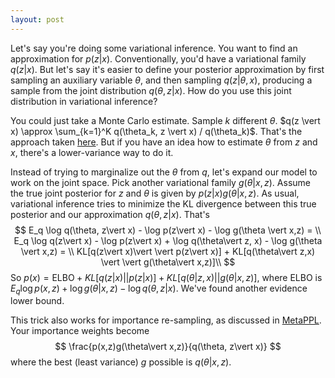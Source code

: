 ```yaml
---
layout: post
---
```


Let's say you're doing some variational inference. You want to find an approximation for $p(z\vert x)$. Conventionally,  you'd have a variational family $q(z\vert x)$. But let's say it's easier to define your posterior approximation by first sampling an auxiliary variable $\theta$, and then sampling $q(z\vert \theta, x)$, producing a sample from the joint distribution $q(\theta, z\vert  x)$. How do you use this joint distribution in variational inference?

You could just take a Monte Carlo estimate. Sample $k$ different $\theta$. $q(z \vert  x) \approx \sum_{k=1}^K q(\theta_k, z \vert  x) / q(\theta_k)$. That's the approach taken [here](https://arxiv.org/pdf/1801.03612.pdf). But if you have an idea how to estimate $\theta$ from $z$ and $x$, there's a lower-variance way to do it.

Instead of trying to marginalize out the $\theta$ from $q$, let's expand our model to work on the joint space. Pick another variational family $g(\theta \vert  x, z)$. Assume the true joint posterior for $z$ and $\theta$ is given by $p(z\vert x)g(\theta \vert  x, z)$. As usual, variational inference tries to minimize the KL divergence between this true posterior and our approximation $q(\theta, z \vert  x)$. That's
$$
E_q \log q(\theta, z\vert x) - \log p(z\vert x) - \log g(\theta \vert  x,z) = \\
E_q \log q(z\vert x) - \log p(z\vert x) + \log q(\theta\vert z, x) - \log g(\theta \vert  x,z) = \\
KL[q(z\vert x)\vert \vert  p(z\vert x)] + KL[q(\theta\vert z,x) \vert \vert  g(\theta\vert x,z)]\\
$$
So $p(x) = \text{ELBO} + KL[q(z\vert x) \vert \vert  p(z\vert x)] +  KL[q(\theta\vert z,x) \vert \vert  g(\theta\vert x,z)]$, where ELBO is $E_q \log p(x,z) + \log g(\theta \vert  x, z) - \log q(\theta, z  \vert  x)$. We've found another evidence lower bound.  

This trick also works for importance re-sampling, as discussed in [MetaPPL](https://popl20.sigplan.org/details/lafi-2020/14/MetaPPL-Inference-Algorithms-as-First-Class-Generative-Models). Your importance weights become
$$
\frac{p(x,z)g(\theta\vert x,z)}{q(\theta, z\vert x)}
$$
where the best (least variance) $g$ possible is $q(\theta \vert  x,z)$. 

